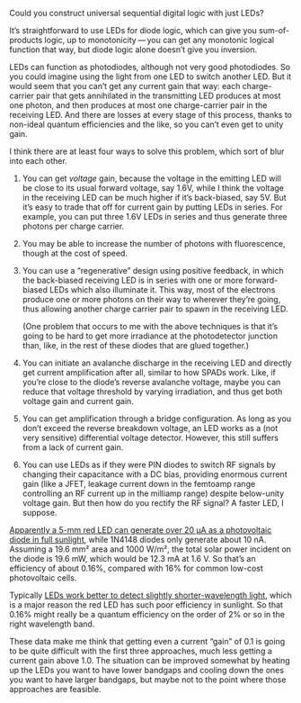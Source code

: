Could you construct universal sequential digital logic with just LEDs?

It’s straightforward to use LEDs for diode logic, which can give you
sum-of-products logic, up to monotonicity — you can get any monotonic
logical function that way, but diode logic alone doesn’t give you
inversion.

LEDs can function as photodiodes, although not very good photodiodes.
So you could imagine using the light from one LED to switch another
LED.  But it would seem that you can’t get any current gain that way:
each charge-carrier pair that gets annihilated in the transmitting LED
produces at most one photon, and then produces at most one
charge-carrier pair in the receiving LED.  And there are losses at
every stage of this process, thanks to non-ideal quantum efficiencies
and the like, so you can’t even get to unity gain.

I think there are at least four ways to solve this problem, which sort
of blur into each other.

1. You can get *voltage* gain, because the voltage in the emitting
    LED will be close to its usual forward voltage, say 1.6V, while I
    think the voltage in the receiving LED can be much higher if it’s
    back-biased, say 5V.  But it’s easy to trade that off for current gain
    by putting LEDs in series.  For example, you can put three 1.6V LEDs
    in series and thus generate three photons per charge carrier.

2. You may be able to increase the number of photons with
   fluorescence, though at the cost of speed.

3. You can use a “regenerative” design using positive feedback, in
   which the back-biased receiving LED is in series with one or more
   forward-biased LEDs which also illuminate it.  This way, most of the
   electrons produce one or more photons on their way to wherever they’re
   going, thus allowing another charge carrier pair to spawn in the
   receiving LED.

    (One problem that occurs to me with the above techniques is that
    it’s going to be hard to get more irradiance at the photodetector
    junction than, like, in the rest of these diodes that are glued
    together.)

4. You can initiate an avalanche discharge in the receiving
    LED and directly get current amplification after all, similar to how
    SPADs work.  Like, if you’re close to the diode’s reverse avalanche
    voltage, maybe you can reduce that voltage threshold by varying
    irradiation, and thus get both voltage gain and current gain.

5. You can get amplification through a bridge configuration.  As long
   as you don’t exceed the reverse breakdown voltage, an LED works as
   a (not very sensitive) differential voltage detector.  However,
   this still suffers from a lack of current gain.

6. You can use LEDs as if they were PIN diodes to switch RF signals by
    changing their capacitance with a DC bias, providing enormous
    current gain (like a JFET, leakage current down in the femtoamp
    range controlling an RF current up in the milliamp range) despite
    below-unity voltage gain.  But then how do you rectify the RF
    signal?  A faster LED, I suppose.

[Apparently a 5-mm red LED can generate over 20 μA as a photovoltaic
diode in full sunlight][0], while 1N4148 diodes only generate about
10 nA.  Assuming a 19.6 mm² area and 1000 W/m², the total solar power
incident on the diode is 19.6 mW, which would be 12.3 mA at 1.6 V.  So
that’s an efficiency of about 0.16%, compared with 16% for common
low-cost photovoltaic cells.

Typically [LEDs work better to detect slightly shorter-wavelength
light][1], which is a major reason the red LED has such poor
efficiency in sunlight.  So that 0.16% might really be a quantum
efficiency on the order of 2% or so in the right wavelength band.

[0]: https://www.analog.com/en/analog-dialogue/raqs/raq-issue-108.html "LEDs are Photodiodes Too, by James Bryant"
[1]: https://www.electronicdesign.com/markets/lighting/article/21777096/single-led-takes-on-both-lightemitting-and-detecting-duties

These data make me think that getting even a current “gain” of 0.1 is
going to be quite difficult with the first three approaches, much less
getting a current gain above 1.0.  The situation can be improved
somewhat by heating up the LEDs you want to have lower bandgaps and
cooling down the ones you want to have larger bandgaps, but maybe not
to the point where those approaches are feasible.
